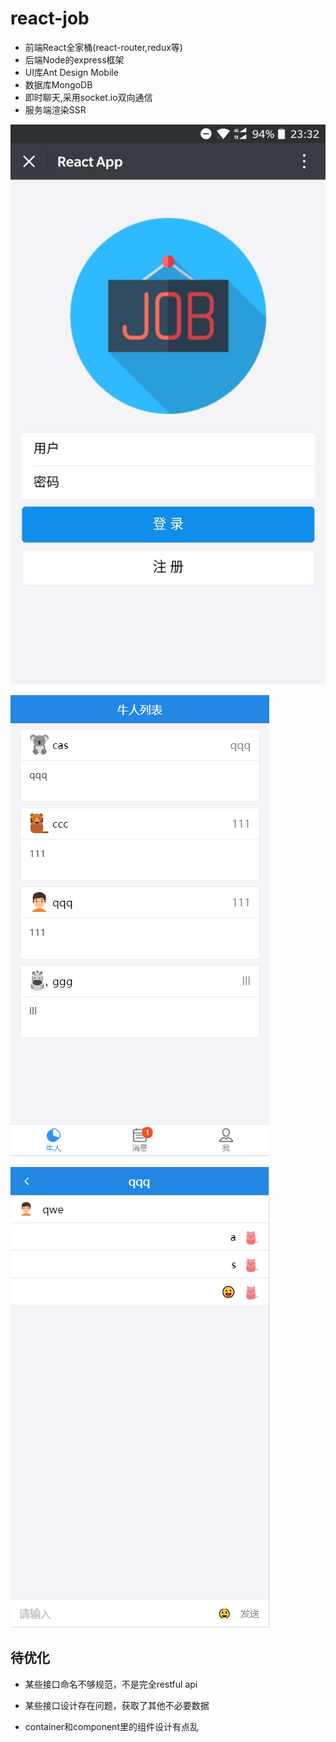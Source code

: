 # react-job

* 前端React全家桶(react-router,redux等)
* 后端Node的express框架
* UI库Ant Design Mobile
* 数据库MongoDB
* 即时聊天,采用socket.io双向通信
* 服务端渲染SSR


![enter description here][1]


![enter description here][2]


![enter description here][3]


## 待优化
* 某些接口命名不够规范，不是完全restful api
* 某些接口设计存在问题，获取了其他不必要数据
* container和component里的组件设计有点乱


  [1]: https://github.com/QinZhen001/react-job/blob/master/img/first-page.jpg
  [2]: https://github.com/QinZhen001/react-job/blob/master/img/home-page.png
  [3]: https://github.com/QinZhen001/react-job/blob/master/img/chat-page.png